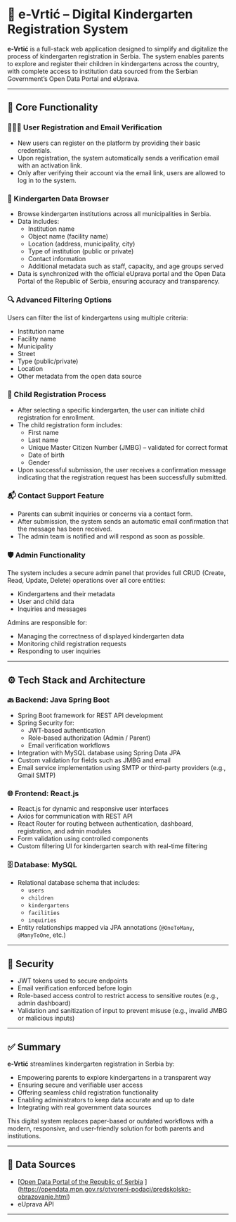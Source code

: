 # 🧒 e-Vrtić – Digital Kindergarten Registration System

**e-Vrtić** is a full-stack web application designed to simplify and digitalize the process of kindergarten registration in Serbia. The system enables parents to explore and register their children in kindergartens across the country, with complete access to institution data sourced from the Serbian Government’s Open Data Portal and eUprava.

---

## 🎯 Core Functionality

### 👨‍👩‍👧 User Registration and Email Verification
- New users can register on the platform by providing their basic credentials.  
- Upon registration, the system automatically sends a verification email with an activation link.  
- Only after verifying their account via the email link, users are allowed to log in to the system.

### 🏫 Kindergarten Data Browser
- Browse kindergarten institutions across all municipalities in Serbia.  
- Data includes:
  - Institution name  
  - Object name (facility name)  
  - Location (address, municipality, city)  
  - Type of institution (public or private)  
  - Contact information  
  - Additional metadata such as staff, capacity, and age groups served  
- Data is synchronized with the official eUprava portal and the Open Data Portal of the Republic of Serbia, ensuring accuracy and transparency.

### 🔍 Advanced Filtering Options
Users can filter the list of kindergartens using multiple criteria:
- Institution name  
- Facility name  
- Municipality  
- Street  
- Type (public/private)  
- Location  
- Other metadata from the open data source  

### 📝 Child Registration Process
- After selecting a specific kindergarten, the user can initiate child registration for enrollment.  
- The child registration form includes:
  - First name  
  - Last name  
  - Unique Master Citizen Number (JMBG) – validated for correct format  
  - Date of birth  
  - Gender  
- Upon successful submission, the user receives a confirmation message indicating that the registration request has been successfully submitted.

### 📬 Contact Support Feature
- Parents can submit inquiries or concerns via a contact form.  
- After submission, the system sends an automatic email confirmation that the message has been received.  
- The admin team is notified and will respond as soon as possible.

### 🛡️ Admin Functionality
The system includes a secure admin panel that provides full CRUD (Create, Read, Update, Delete) operations over all core entities:
- Kindergartens and their metadata  
- User and child data  
- Inquiries and messages  

Admins are responsible for:
- Managing the correctness of displayed kindergarten data  
- Monitoring child registration requests  
- Responding to user inquiries  

---

## ⚙️ Tech Stack and Architecture

### 🔙 Backend: Java Spring Boot
- Spring Boot framework for REST API development  
- Spring Security for:
  - JWT-based authentication  
  - Role-based authorization (Admin / Parent)  
  - Email verification workflows  
- Integration with MySQL database using Spring Data JPA  
- Custom validation for fields such as JMBG and email  
- Email service implementation using SMTP or third-party providers (e.g., Gmail SMTP)

### 🌐 Frontend: React.js
- React.js for dynamic and responsive user interfaces  
- Axios for communication with REST API  
- React Router for routing between authentication, dashboard, registration, and admin modules  
- Form validation using controlled components  
- Custom filtering UI for kindergarten search with real-time filtering

### 🗄️ Database: MySQL
- Relational database schema that includes:
  - `users`  
  - `children`  
  - `kindergartens`  
  - `facilities`  
  - `inquiries`  
- Entity relationships mapped via JPA annotations (`@OneToMany`, `@ManyToOne`, etc.)

---

## 🔐 Security
- JWT tokens used to secure endpoints  
- Email verification enforced before login  
- Role-based access control to restrict access to sensitive routes (e.g., admin dashboard)  
- Validation and sanitization of input to prevent misuse (e.g., invalid JMBG or malicious inputs)

---

## ✅ Summary
**e-Vrtić** streamlines kindergarten registration in Serbia by:
- Empowering parents to explore kindergartens in a transparent way  
- Ensuring secure and verifiable user access  
- Offering seamless child registration functionality  
- Enabling administrators to keep data accurate and up to date  
- Integrating with real government data sources  

This digital system replaces paper-based or outdated workflows with a modern, responsive, and user-friendly solution for both parents and institutions.

---

## 📡 Data Sources
- [[Open Data Portal of the Republic of Serbia](https://data.gov.rs) ](https://opendata.mpn.gov.rs/otvoreni-podaci/predskolsko-obrazovanje.html) 
- eUprava API

---
